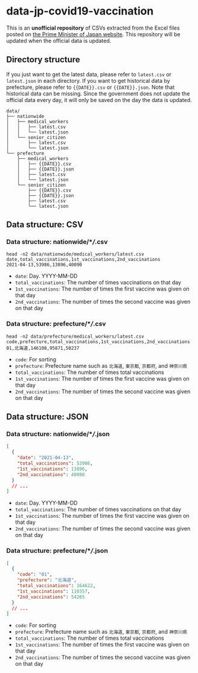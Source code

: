 # data-jp-covid19-vaccination

This is an **unofficial repository** of CSVs extracted from the Excel files posted on [the Prime Minister of Japan website](https://www.kantei.go.jp/jp/headline/kansensho/vaccine.html). This repository will be updated when the official data is updated.

## Directory structure

If you just want to get the latest data, please refer to `latest.csv` or `latest.json` in each directory. If you want to get historical data by prefecture, please refer to `{{DATE}}.csv` or `{{DATE}}.json`. Note that historical data can be missing. Since the government does not update the official data every day, it will only be saved on the day the data is updated.

```
data/
├── nationwide
│   ├── medical_workers
│   │   ├── latest.csv
│   │   └── latest.json
│   └── senior_citizen
│       ├── latest.csv
│       └── latest.json
└── prefecture
    ├── medical_workers
    │   ├── {{DATE}}.csv
    │   ├── {{DATE}}.json
    │   ├── latest.csv
    │   └── latest.json
    └── senior_citizen
        ├── {{DATE}}.csv
        ├── {{DATE}}.json
        ├── latest.csv
        └── latest.json
```

## Data structure: CSV

### Data structure: nationwide/\*_/_.csv

```
head -n2 data/nationwide/medical_workers/latest.csv
date,total_vaccinations,1st_vaccinations,2nd_vaccinations
2021-04-13,53986,13896,40090
```

- `date`: Day. YYYY-MM-DD
- `total_vaccinations`: The number of times vaccinations on that day
- `1st_vaccinations`: The number of times the first vaccine was given on that day
- `2nd_vaccinations`: The number of times the second vaccine was given on that day

### Data structure: prefecture/\*_/_.csv

```
head -n2 data/prefecture/medical_workers/latest.csv
code,prefecture,total_vaccinations,1st_vaccinations,2nd_vaccinations
01,北海道,146108,95871,50237
```

- `code`: For sorting
- `prefecture`: Prefecture name such as `北海道`, `東京都`, `京都府`, and `神奈川県`
- `total_vaccinations`: The number of times total vaccinations
- `1st_vaccinations`: The number of times the first vaccine was given on that day
- `2nd_vaccinations`: The number of times the second vaccine was given on that day

## Data structure: JSON

### Data structure: nationwide/\*_/_.json

```json
[
  {
    "date": "2021-04-13",
    "total_vaccinations": 53986,
    "1st_vaccinations": 13896,
    "2nd_vaccinations": 40090
  }
  // ...
]
```

- `date`: Day. YYYY-MM-DD
- `total_vaccinations`: The number of times vaccinations on that day
- `1st_vaccinations`: The number of times the first vaccine was given on that day
- `2nd_vaccinations`: The number of times the second vaccine was given on that day

### Data structure: prefecture/\*_/_.json

```json
[
  {
    "code": "01",
    "prefecture": "北海道",
    "total_vaccinations": 164622,
    "1st_vaccinations": 110357,
    "2nd_vaccinations": 54265
  }
  // ...
]
```

- `code`: For sorting
- `prefecture`: Prefecture name such as `北海道`, `東京都`, `京都府`, and `神奈川県`
- `total_vaccinations`: The number of times total vaccinations
- `1st_vaccinations`: The number of times the first vaccine was given on that day
- `2nd_vaccinations`: The number of times the second vaccine was given on that day
